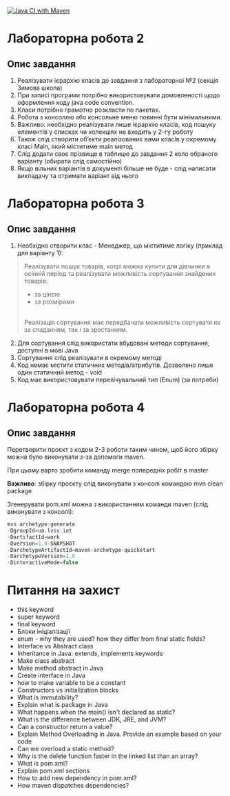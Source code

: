 [![Java CI with Maven](https://github.com/andylvua/JavaLabs/actions/workflows/maven.yml/badge.svg?branch=main)](https://github.com/andylvua/JavaLabs/actions/workflows/maven.yml)
# Лабораторна робота 2
## Опис завдання
1. Реалізувати ієрархію класів до завдання з лабораторної №2 (секція Зимова школа)
2. При записі програми потрібно використовувати домовленості щодо оформлення коду java code convention.
3. Класи потрібно грамотно розкласти по пакетах.
4. Робота з консоллю або консольне меню повинні бути мінімальними.
5. Важливо: необхідно реалізувати лише ієрархію класів, код пошуку елементів у списках чи колекціях не входить у 2-гу роботу
6. Також слід створити обʼєкти реалізованих вами класів у окремому класі Main, який міститиме main метод
7. Слід додати своє прізвище в таблицю до завдання 2 коло обраного варіанту (обирати слід самостійно)
8. Якщо вільних варіантів в документі більше не буде - слід написати викладачу та отримати варіант від нього

# Лабораторна робота 3
## Опис завдання
1. Необхідно створити клас - Менеджер, що міститиме логіку (приклад для варіанту 1):
> Реалізувати пошук товарів, котрі можна купити для дівчинки в осінній період та реалізувати можливість сортування знайдених товарів:
> - за ціною
> - за розмірами
> <!-- end -->
> <br/>
> Реалізація сортування має передбачати можливість сортувати як за спаданням, так і за зростанням.



2. Для сортування слід використати вбудовані методи сортування, доступні в мові Java
3. Сортування слід реалізувати в окремому методі
4. Код немає містити статичних методів/атрибутів. Дозволено лише один статичний метод - void
5. Код має використовувати перелічувальний тип (Enum) (за потреби)

# Лабораторна робота 4
## Опис завдання
Перетворити проєкт з кодом 2-3 роботи таким чином, щоб його збірку можна було виконувати з-за допомоги maven.

При цьому варто зробити команду merge попередніх робіт в master

**Важливо**: збірку проєкту слід виконувати з консолі командою mvn clean package

Згенерувати pom.xml можна з використанням команди maven (слід виконувати з консолі):
``` java
mvn archetype:generate 
-DgroupId=ua.lviv.iot 
-DartifactId=work 
-Dversion=1.0-SNAPSHOT 
-DarchetypeArtifactId=maven-archetype-quickstart 
-DarchetypeVersion=1.0 
-DinteractiveMode=false
```

# Питання на захист
* this keyword
* super keyword
* final keyword
* Блоки ініціалізації
* enum - why they are used? how they differ from final static fields?
* Interface vs Abstract class
* Inheritance in Java: extends, implements keywords
* Make class abstract
* Make method abstract in Java
* Create interface in Java
* how to make variable to be a constant
* Constructors vs initialization blocks
* What is immutability?
* Explain what is package in Java
* What happens when the main() isn't declared as static?
* What is the difference between JDK, JRE, and JVM?
* Can a constructor return a value?
* Explain Method Overloading in Java. Provide an example based on your code
* Can we overload a static method?
* Why is the delete function faster in the linked list than an array?
* What is pom.xml?
* Explain pom.xml sections
* How to add new dependency in pom.xml?
* How maven dispatches dependencies?
